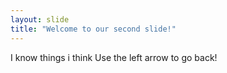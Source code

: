 ```yaml
---
layout: slide
title: "Welcome to our second slide!"
---
```

I know things i think
Use the left arrow to go back!
